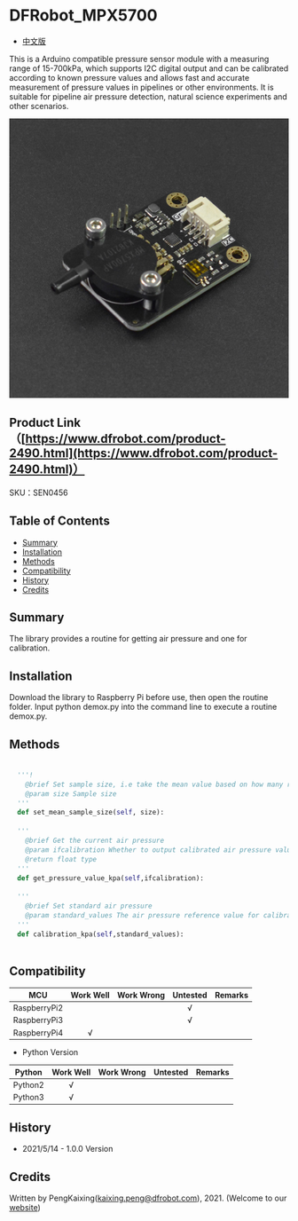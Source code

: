 # DFRobot_MPX5700
- [中文版](./README_CN.md)

This is a Arduino compatible pressure sensor module with a measuring range of 15-700kPa, which supports I2C digital output and can be calibrated according to known pressure values and allows fast and accurate measurement of pressure values in pipelines or other environments. It is suitable for pipeline air pressure detection, natural science experiments and other scenarios.

![Product Image](../../resources/images/SEN0456.png)

## Product Link（[https://www.dfrobot.com/product-2490.html](https://www.dfrobot.com/product-2490.html)）

SKU：SEN0456

## Table of Contents

* [Summary](#summary)
* [Installation](#installation)
* [Methods](#methods)
* [Compatibility](#compatibility)
* [History](#history)
* [Credits](#credits)

## Summary

The library provides a routine for getting air pressure and one for calibration.

## Installation

Download the library to Raspberry Pi before use, then open the routine folder. Input python demox.py into the command line to execute a routine demox.py.

## Methods

```python

  '''!
    @brief Set sample size, i.e take the mean value based on how many raw data
    @param size Sample size
  '''
  def set_mean_sample_size(self, size):

  '''
    @brief Get the current air pressure
    @param ifcalibration Whether to output calibrated air pressure value
    @return float type
  '''
  def get_pressure_value_kpa(self,ifcalibration):

  '''
    @brief Set standard air pressure
    @param standard_values The air pressure reference value for calibration
  '''    
  def calibration_kpa(self,standard_values):
    
```


## Compatibility

| MCU         | Work Well | Work Wrong | Untested | Remarks |
| ------------ | :--: | :----: | :----: | :--: |
| RaspberryPi2 |      |        |   √    |      |
| RaspberryPi3 |      |        |   √    |      |
| RaspberryPi4 |  √   |        |        |      |

* Python Version

| Python  | Work Well | Work Wrong | Untested | Remarks |
| ------- | :--: | :----: | :----: | ---- |
| Python2 |  √   |        |        |      |
| Python3 |  √   |        |        |      |
## History

- 2021/5/14 - 1.0.0 Version

## Credits

Written by PengKaixing(kaixing.peng@dfrobot.com), 2021. (Welcome to our [website](https://www.dfrobot.com/))
